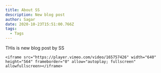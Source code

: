 ```yaml
---
title: About SS
description: New blog post
author: Sagar
date: 2020-10-23T15:51:00.766Z
tags:
  - Tags
---
```

THis is new blog post by SS

`<iframe src="https://player.vimeo.com/video/165757426" width="640" height="564" frameborder="0" allow="autoplay; fullscreen" allowfullscreen></iframe>`